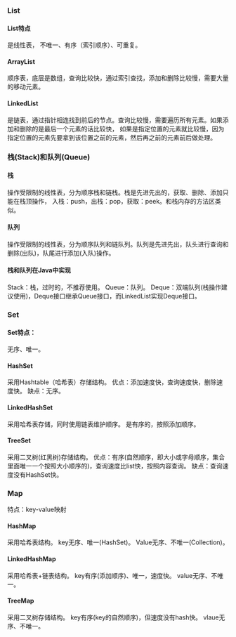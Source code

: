 ### List

#### List特点

是线性表， 不唯一、有序（索引顺序）、可重复。

#### ArrayList

顺序表，底层是数组，查询比较快，通过索引查找，添加和删除比较慢，需要大量的移动元素。

#### LinkedList

是链表，通过指针相连找到前后的节点。查询比较慢，需要遍历所有元素。如果添加和删除的是最后一个元素的话比较快，
如果是指定位置的元素就比较慢，因为指定位置的元素先要拿到该位置之前的元素，然后再之前的元素前后做处理。

### 栈(Stack)和队列(Queue)

#### 栈

操作受限制的线性表，分为顺序栈和链栈。栈是先进先出的，获取、删除、添加只能在栈顶操作，
入栈：push，出栈：pop，获取：peek。和栈内存的方法区类似。

#### 队列

操作受限制的线性表，分为顺序队列和链队列。队列是先进先出，队头进行查询和删除(出队)，队尾进行添加(入队)操作。

#### 栈和队列在Java中实现

Stack：栈，过时的，不推荐使用。
Queue：队列。
Deque：双端队列(栈操作建议使用)，Deque接口继承Queue接口，而LinkedList实现Deque接口。


### Set

#### Set特点：

无序、唯一。

#### HashSet

采用Hashtable（哈希表）存储结构。
优点：添加速度快，查询速度快，删除速度快。
缺点：无序。

#### LinkedHashSet

采用哈希表存储，同时使用链表维护顺序。
是有序的，按照添加顺序。

#### TreeSet

采用二叉树(红黑树)存储结构。
优点：有序(自然顺序，即大小或字母顺序，集合里面唯一一个按照大小顺序的)，查询速度比list快，按照内容查询。
缺点：查询速度没有HashSet快。

### Map

特点：key-value映射

#### HashMap

采用哈希表结构。
key无序、唯一(HashSet)。
Value无序、不唯一(Collection)。

#### LinkedHashMap

采用哈希表+链表结构。
key有序(添加顺序)、唯一，速度快。
value无序、不唯一。

#### TreeMap

采用二叉树存储结构。
key有序(key的自然顺序)，但速度没有hash快。
vlaue无序、不唯一。